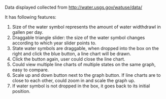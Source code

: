 Data displayed collected from http://water.usgs.gov/watuse/data/

It has following features: 
1. Size of the water symbol represents the amount of water widthdrawl in gallen per day. 
2. Draggable triangle slider: the size of the water symbol changes according to which year slider points to.
3. State water symbols are draggable, when dropped into the box on the right and click the blue button, a line chart will be drawn.
4. Click the button again, user could close the line chart. 
5. Could view multiple line charts of multiple states on the same graph, easy to compare. 
6. Scale up and down button next to the graph button. If line charts are to close to each other, could zoom in and scale the graph up. 
7. If water symbol is not dropped in the box, it goes back to its initial position.

